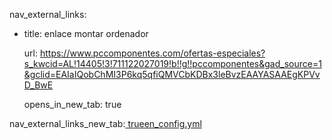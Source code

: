 nav_external_links:
  - title: enlace montar ordenador
  
    url: https://www.pccomponentes.com/ofertas-especiales?s_kwcid=AL!14405!3!711122027019!b!!g!!pccomponentes&gad_source=1&gclid=EAIaIQobChMI3P6kq5qfiQMVCbKDBx3leBvzEAAYASAAEgKPVvD_BwE

    opens_in_new_tab: true

nav_external_links_new_tab:[ trueen_config.yml](https://www.pccomponentes.com/ofertas-especiales?s_kwcid=AL!14405!3!711122027019!b!!g!!pccomponentes&gad_source=1&gclid=EAIaIQobChMI3P6kq5qfiQMVCbKDBx3leBvzEAAYASAAEgKPVvD_BwE)
